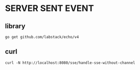 # SERVER SENT EVENT

## library
    go get github.com/labstack/echo/v4

## curl
    curl -N http://localhost:8080/sse/handle-sse-without-channel